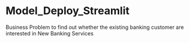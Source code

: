 # Model_Deploy_Streamlit
Business Problem to find out whether the existing banking customer  are interested in New Banking Services
